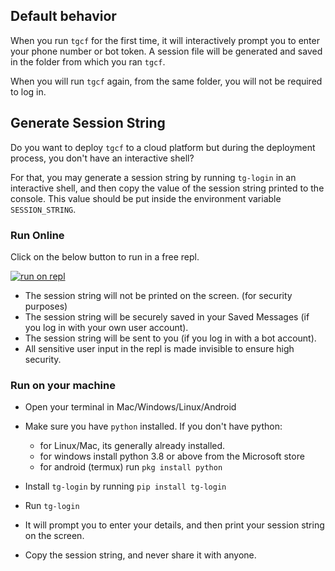 ## Default behavior 

When you run `tgcf` for the first time, it will interactively prompt you to enter your phone number or bot token. A session file will be generated and saved in the folder from which you ran `tgcf`.

When you will run `tgcf` again, from the same folder, you will not be required to log in.

## Generate Session String

Do you want to deploy `tgcf` to a cloud platform but during the deployment process, you don't have an interactive shell?

For that, you may generate a session string by running `tg-login` in an interactive shell, and then copy the value of the session string printed to the console. This value should be put inside the environment variable `SESSION_STRING`.


### Run Online

Click on the below button to run in a free repl. 

[![run on repl](https://docs.replit.com/images/repls/run-on-replit.svg)](https://replit.com/@CryptoLeaks/tg-login)

- The session string will not be printed on the screen. (for security purposes)
- The session string will be securely saved in your Saved Messages (if you log in with your own user account).
- The session string will be sent to you (if you log in with a bot account).
- All sensitive user input in the repl is made invisible to ensure high security.

### Run on your machine

- Open your terminal in Mac/Windows/Linux/Android
- Make sure you have `python` installed.
  If you don't have python:
    - for Linux/Mac, its generally already installed.
    - for windows install python 3.8 or above from the Microsoft store
    - for android (termux) run `pkg install python`

- Install `tg-login` by running `pip install tg-login`
- Run `tg-login`
- It will prompt you to enter your details, and then print your session string on the screen.
- Copy the session string, and never share it with anyone.


